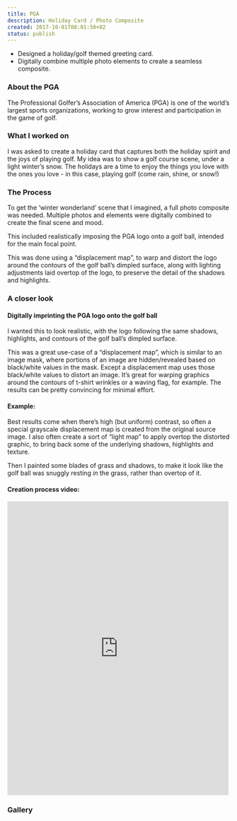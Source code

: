```yaml
---
title: PGA
description: Holiday Card / Photo Composite
created: 2017-10-01T08:01:50+02
status: publish
---
```


<ul class="project-highlights">
  <li>Designed a holiday/golf themed greeting card.</li>
  <li>Digitally combine multiple photo elements to create a seamless composite.</li>
</ul>

### About the PGA

The Professional Golfer’s Association of America (PGA) is one of the world’s largest sports organizations, working to grow interest and participation in the game of golf.

### What I worked on

I was asked to create a holiday card that captures both the holiday spirit and the joys of playing golf. My idea was to show a golf course scene, under a light winter’s snow. The holidays are a time to enjoy the things you love with the ones you love - in this case, playing golf (come rain, shine, or snow!)

### The Process

To get the ‘winter wonderland’ scene that I imagined, a full photo composite was needed. Multiple photos and elements were digitally combined to create the final scene and mood.

This included realistically imposing the PGA logo onto a golf ball, intended for the main focal point.

<photoswipe-gallery :singleImage="true">
  <photoswipe-image
    imageURL="projects/pga/pga--elements.jpg"
    :classes="'large'"
    :caption="'Some of the photo elements used in the composition'" />
</photoswipe-gallery>

This was done using a “displacement map”, to warp and distort the logo around the contours of the golf ball’s dimpled surface, along with lighting adjustments laid overtop of the logo, to preserve the detail of the shadows and highlights.

### A closer look

#### Digitally imprinting the PGA logo onto the golf ball

I wanted this to look realistic, with the logo following the same shadows, highlights, and contours of the golf ball’s dimpled surface.

This was a great use-case of a “displacement map”, which is similar to an image mask, where portions of an image are hidden/revealed based on black/white values in the mask. Except a displacement map uses those black/white values to distort an image.
It’s great for warping graphics around the contours of t-shirt wrinkles or a waving flag, for example. The results can be pretty convincing for minimal effort.

#### Example:
<photoswipe-gallery :singleImage="true">
  <photoswipe-image
    imageURL="projects/pga/pga--displacement-map-example.jpg"
    :classes="'large'"
    :caption="'An example of distorting an American Flag graphic, in a way that mimics the contours of a t-shirt surface, using a displacement map'" />
</photoswipe-gallery>

Best results come when there’s high (but uniform) contrast, so often a special grayscale displacement map is created from the original source image. I also often create a sort of “light map” to apply overtop the distorted graphic, to bring back some of the underlying shadows, highlights and texture.

<photoswipe-gallery :gallery="true" :fullWidth="true">
  <photoswipe-image
    imageURL="projects/pga/pga--golfball-progression.jpg"
    :disableResponsive="true"
    :caption="'Progression of creating the golfball with PGA logo'" />
</photoswipe-gallery>

Then I painted some blades of grass and shadows, to make it look like the golf ball was snuggly resting *in* the grass, rather than overtop of it.

#### Creation process video:

<photoswipe-gallery :singleImage="true">
  <div class="grid-item large">
    <iframe src="https://player.vimeo.com/video/137291395?color=2ECEF1&byline=0&portrait=0" id="pga-process" width="500" height="664" frameborder="0" webkitallowfullscreen mozallowfullscreen allowfullscreen></iframe>
  </div>
</photoswipe-gallery>

### Gallery

<photoswipe-gallery :gallery="true" :fullWidth="true">
  <photoswipe-image
    imageURL="projects/pga/pga--closeup.jpg"
    :disableResponsive="true"
    :classes="'tall'"
    :caption="'Closeup of the finished golf ball'" />
    <photoswipe-image
    imageURL="projects/pga/pga--card-design.jpg"
    :classes="'medium'"
    :caption="'The final design'" />
    <photoswipe-image
    imageURL="projects/pga/pga--card.jpg"
    :classes="'medium'"
    :caption="'The final product, printed and folded'" />
</photoswipe-gallery>